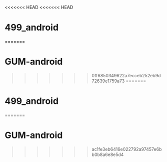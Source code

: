 <<<<<<< HEAD
<<<<<<< HEAD
# 499_android
=======
# GUM-android
>>>>>>> 0ff6850349622a7ecceb252eb9d72639e1759a73
=======
# 499_android
=======
# GUM-android
>>>>>>> ac1fe3eb6416e022792a97457e6bb0b8a6e8e5d4
